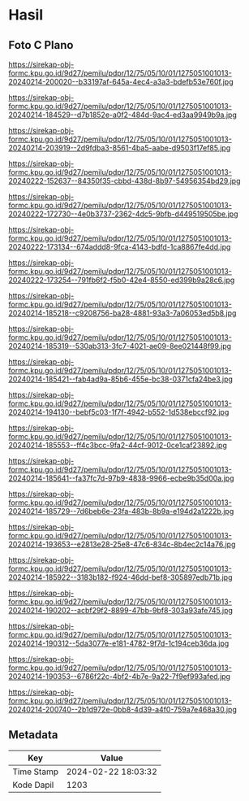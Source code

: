 # Hasil

## Foto C Plano

https://sirekap-obj-formc.kpu.go.id/9d27/pemilu/pdpr/12/75/05/10/01/1275051001013-20240214-200020--b33197af-645a-4ec4-a3a3-bdefb53e760f.jpg

https://sirekap-obj-formc.kpu.go.id/9d27/pemilu/pdpr/12/75/05/10/01/1275051001013-20240214-184529--d7b1852e-a0f2-484d-9ac4-ed3aa9949b9a.jpg

https://sirekap-obj-formc.kpu.go.id/9d27/pemilu/pdpr/12/75/05/10/01/1275051001013-20240214-203919--2d9fdba3-8561-4ba5-aabe-d9503f17ef85.jpg

https://sirekap-obj-formc.kpu.go.id/9d27/pemilu/pdpr/12/75/05/10/01/1275051001013-20240222-152637--84350f35-cbbd-438d-8b97-54956354bd29.jpg

https://sirekap-obj-formc.kpu.go.id/9d27/pemilu/pdpr/12/75/05/10/01/1275051001013-20240222-172730--4e0b3737-2362-4dc5-9bfb-d449519505be.jpg

https://sirekap-obj-formc.kpu.go.id/9d27/pemilu/pdpr/12/75/05/10/01/1275051001013-20240222-173134--674addd8-9fca-4143-bdfd-1ca8867fe4dd.jpg

https://sirekap-obj-formc.kpu.go.id/9d27/pemilu/pdpr/12/75/05/10/01/1275051001013-20240222-173254--791fb6f2-f5b0-42e4-8550-ed399b9a28c6.jpg

https://sirekap-obj-formc.kpu.go.id/9d27/pemilu/pdpr/12/75/05/10/01/1275051001013-20240214-185218--c9208756-ba28-4881-93a3-7a06053ed5b8.jpg

https://sirekap-obj-formc.kpu.go.id/9d27/pemilu/pdpr/12/75/05/10/01/1275051001013-20240214-185319--530ab313-3fc7-4021-ae09-8ee021448f99.jpg

https://sirekap-obj-formc.kpu.go.id/9d27/pemilu/pdpr/12/75/05/10/01/1275051001013-20240214-185421--fab4ad9a-85b6-455e-bc38-0371cfa24be3.jpg

https://sirekap-obj-formc.kpu.go.id/9d27/pemilu/pdpr/12/75/05/10/01/1275051001013-20240214-194130--bebf5c03-1f7f-4942-b552-1d538ebccf92.jpg

https://sirekap-obj-formc.kpu.go.id/9d27/pemilu/pdpr/12/75/05/10/01/1275051001013-20240214-185553--ff4c3bcc-9fa2-44cf-9012-0ce1caf23892.jpg

https://sirekap-obj-formc.kpu.go.id/9d27/pemilu/pdpr/12/75/05/10/01/1275051001013-20240214-185641--fa37fc7d-97b9-4838-9966-ecbe9b35d00a.jpg

https://sirekap-obj-formc.kpu.go.id/9d27/pemilu/pdpr/12/75/05/10/01/1275051001013-20240214-185729--7d6beb6e-23fa-483b-8b9a-e194d2a1222b.jpg

https://sirekap-obj-formc.kpu.go.id/9d27/pemilu/pdpr/12/75/05/10/01/1275051001013-20240214-193653--e2813e28-25e8-47c6-834c-8b4ec2c14a76.jpg

https://sirekap-obj-formc.kpu.go.id/9d27/pemilu/pdpr/12/75/05/10/01/1275051001013-20240214-185922--3183b182-f924-46dd-bef8-305897edb71b.jpg

https://sirekap-obj-formc.kpu.go.id/9d27/pemilu/pdpr/12/75/05/10/01/1275051001013-20240214-190202--acbf29f2-8899-47bb-9bf8-303a93afe745.jpg

https://sirekap-obj-formc.kpu.go.id/9d27/pemilu/pdpr/12/75/05/10/01/1275051001013-20240214-190312--5da3077e-e181-4782-9f7d-1c194ceb36da.jpg

https://sirekap-obj-formc.kpu.go.id/9d27/pemilu/pdpr/12/75/05/10/01/1275051001013-20240214-190353--6786f22c-4bf2-4b7e-9a22-7f9ef993afed.jpg

https://sirekap-obj-formc.kpu.go.id/9d27/pemilu/pdpr/12/75/05/10/01/1275051001013-20240214-200740--2b1d972e-0bb8-4d39-a4f0-759a7e468a30.jpg


## Metadata

| Key        | Value               |
| ---------- | ------------------- |
| Time Stamp | 2024-02-22 18:03:32 |
| Kode Dapil | 1203                |



